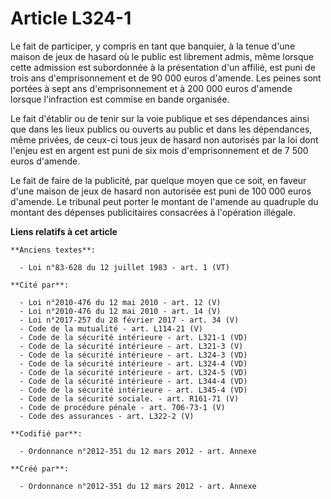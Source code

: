 # Article L324-1

Le fait de participer, y compris en tant que banquier, à la tenue d'une maison de jeux de hasard où le public est librement
admis, même lorsque cette admission est subordonnée à la présentation d'un affilié, est puni de trois ans d'emprisonnement et
de 90 000 euros d'amende. Les peines sont portées à sept ans d'emprisonnement et à 200 000 euros d'amende lorsque
l'infraction est commise en bande organisée.

Le fait d'établir ou de tenir sur la voie publique et ses dépendances ainsi que dans les lieux publics ou ouverts au public
et dans les dépendances, même privées, de ceux-ci tous jeux de hasard non autorisés par la loi dont l'enjeu est en argent est
puni de six mois d'emprisonnement et de 7 500 euros d'amende.

Le fait de faire de la publicité, par quelque moyen que ce soit, en faveur d'une maison de jeux de hasard non autorisée est
puni de 100 000 euros d'amende. Le tribunal peut porter le montant de l'amende au quadruple du montant des dépenses
publicitaires consacrées à l'opération illégale.

**Liens relatifs à cet article**

	**Anciens textes**:

	  - Loi n°83-628 du 12 juillet 1983 - art. 1 (VT)

	**Cité par**:

	  - Loi n°2010-476 du 12 mai 2010 - art. 12 (V)
	  - Loi n°2010-476 du 12 mai 2010 - art. 14 (V)
	  - Loi n°2017-257 du 28 février 2017 - art. 34 (V)
	  - Code de la mutualité - art. L114-21 (V)
	  - Code de la sécurité intérieure - art. L321-1 (VD)
	  - Code de la sécurité intérieure - art. L321-3 (V)
	  - Code de la sécurité intérieure - art. L324-3 (VD)
	  - Code de la sécurité intérieure - art. L324-4 (VD)
	  - Code de la sécurité intérieure - art. L324-5 (VD)
	  - Code de la sécurité intérieure - art. L344-4 (VD)
	  - Code de la sécurité intérieure - art. L345-4 (VD)
	  - Code de la sécurité sociale. - art. R161-71 (V)
	  - Code de procédure pénale - art. 706-73-1 (V)
	  - Code des assurances - art. L322-2 (V)

	**Codifié par**:

	  - Ordonnance n°2012-351 du 12 mars 2012 - art. Annexe

	**Créé par**:

	  - Ordonnance n°2012-351 du 12 mars 2012 - art. Annexe
